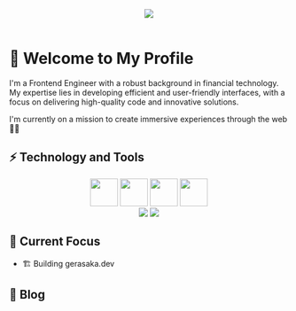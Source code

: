 <div align="center"><img src="https://media1.tenor.com/m/9bPYGLwfmBwAAAAC/cat-fast-typing.gif"></div>
<br />

# 👋 Welcome to My Profile

I'm a Frontend Engineer with a robust background in financial technology. My expertise lies in developing efficient and user-friendly interfaces, with a focus on delivering high-quality code and innovative solutions.

I'm currently on a mission to create immersive experiences through the web 🚀✨

## ⚡️ Technology and Tools

<div align="center">
  <img src="https://user-images.githubusercontent.com/74038190/212280823-79088828-a258-4a4d-8d6c-96315d5a07af.gif" width="50">
  <img src="https://user-images.githubusercontent.com/74038190/212257463-4d082cb4-7483-4eaf-bc25-6dde2628aabd.gif" width="50">
  <img src="https://user-images.githubusercontent.com/74038190/212257467-871d32b7-e401-42e8-a166-fcfd7baa4c6b.gif" width="50">
  <img src="https://user-images.githubusercontent.com/74038190/212257460-738ff738-247f-4445-a718-cdd0ca76e2db.gif" width="50">
</div>

<div align="center">
  <img src="https://skillicons.dev/icons?i=javascript,css,typescript,scss,tailwind" />
  <img src="https://skillicons.dev/icons?i=git,bash,figma" />
</div>


## 🎯 Current Focus

- 🏗️ Building gerasaka.dev

## 📄 Blog
